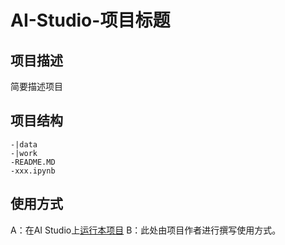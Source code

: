 # AI-Studio-项目标题

## 项目描述
简要描述项目

## 项目结构
```
-|data
-|work
-README.MD
-xxx.ipynb
```
## 使用方式
A：在AI Studio上[运行本项目](https://aistudio.baidu.com/aistudio/projectdetail/2204198)
B：此处由项目作者进行撰写使用方式。
